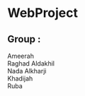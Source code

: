 # WebProject

## Group :

Ameerah <br>
Raghad Aldakhil <br>
Nada Alkharji <br>
Khadijah <br>
Ruba <br>
